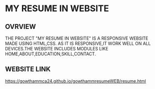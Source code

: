 # MY RESUME IN WEBSITE
## OVRVIEW

THE PROJECT "MY RESUME IN WEBSITE" IS A
RESPONSIVE WEBSITE MADE USING HTML,CSS.
AS IT IS RESPONSIVE,IT WORK WELL ON ALL
DEVICES.THE WEBSITE INCLUDES MODULES LIKE
HOME,ABOUT,EDUCATION,SKILL,CONTACT.

## WEBSITE LINK
https://gowthammca24.github.io/gowthammresumeWEB/resume.html
